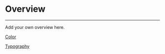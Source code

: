 
# Overview

---

Add your own overview here.

  
[Color](../foundations/color.md)  
  
[Typography](../foundations/typography.md)  
  
